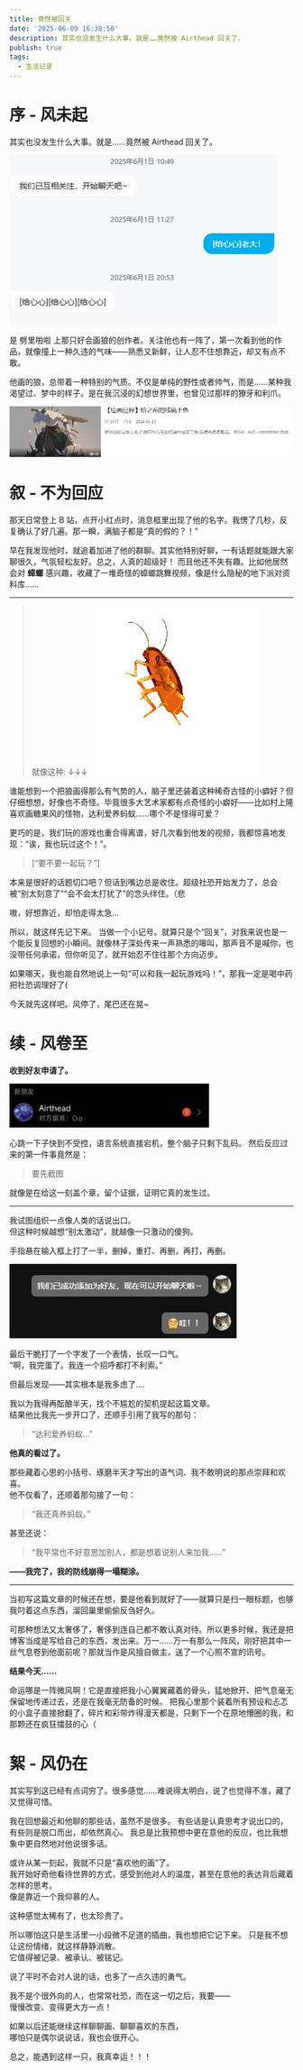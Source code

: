 ```yaml
---
title: 竟然被回关
date: '2025-06-09 16:38:50'
description: 其实也没发生什么大事。就是……竟然被 Airthead 回关了。
publish: true
tags:
  - 生活记录
---
```


# 序 - 风未起

其实也没发生什么大事。就是……竟然被 Airthead 回关了。

![](../public/images/文章资源/竟然被回关/file-20250609163930102.jpg)

是 劈里啪啦 上那只好会画狼的创作者。关注他也有一阵了，第一次看到他的作品，就像撞上一种久违的气味——熟悉又新鲜，让人忍不住想靠近，却又有点不敢。

他画的狼，总带着一种特别的气质。不仅是单纯的野性或者帅气，而是……某种我渴望过、梦中的样子。是在我沉浸的幻想世界里，也曾见过那样的獠牙和利爪。

![](../public/images/文章资源/竟然被回关/file-20250609164044458.jpg)

# 叙 - 不为回应

那天日常登上 B 站，点开小红点时，消息框里出现了他的名字。我愣了几秒，反复确认了好几遍。那一瞬，满脑子都是“真的假的？！”

早在我发现他时，就追着加进了他的群聊。其实他特别好聊，一有话题就能跟大家聊很久，气氛轻松友好。总之，人真的超级好！
而且他还不失有趣。比如他居然会对 **蟑螂** 感兴趣，收藏了一堆奇怪的蟑螂跳舞视频，像是什么隐秘的地下派对资料库……

---

> 就像这种: ↓↓↓
> ![](../public/images/文章资源/竟然被回关/file-20250609182158378.gif)

谁能想到一个把狼画得那么有气势的人，脑子里还装着这种稀奇古怪的小癖好？但仔细想想，好像也不奇怪。毕竟很多大艺术家都有点奇怪的小癖好——比如村上隆喜欢画糖果风的怪物，达利爱养蚂蚁……哪个不是怪得可爱？

更巧的是，我们玩的游戏也重合得离谱，好几次看到他发的视频，我都惊喜地发现：“诶，我也玩过这个！”。

> [“要不要一起玩？”]

本来是很好的话题切口吧？但话到嘴边总是收住。超级社恐开始发力了，总会被“别太刻意了”“会不会太打扰了”的念头绊住。（悲

嗷，好想靠近，却怕走得太急...

所以，就这样先记下来。
当做一个小记号。就算只是个“回关”，对我来说也是一个能反复回想的小瞬间。就像林子深处传来一声熟悉的嗥叫，那声音不是喊你，也没带任何承诺，但你听见了，就开始忍不住往那个方向迈步。

如果哪天，我也能自然地说上一句“可以和我一起玩游戏吗！”，那我一定是喝中药把社恐调理好了(

今天就先这样吧。风停了，尾巴还在晃~

# 续 - 风卷至

**收到好友申请了。**

![](../public/images/文章资源/竟然被回关/file-20250612210457164.jpg)

心跳一下子快到不受控，语言系统直接宕机，整个脑子只剩下乱码。
然后反应过来的第一件事竟然是：

> 要先截图

就像是在给这一刻盖个章，留个证据，证明它真的发生过。

---

我试图组织一点像人类的话说出口。  
但这种时候越想“别太激动”，就越像一只激动的傻狗。

手指悬在输入框上打了一半，删掉，重打、再删，再打，再删。

![](../public/images/文章资源/竟然被回关/file-20250613003011268.jpg)

最后干脆打了一个字发了一个表情，长叹一口气。  
“啊，我完蛋了。我连一个招呼都打不利索。”

但最后发现——其实根本是我多虑了....

我以为我得再酝酿半天，找个不尴尬的契机提起这篇文章。  
结果他比我先一步开口了，还顺手引用了我写的那句：

> “达利爱养蚂蚁…”

**他真的看过了。**

那些藏着心思的小括号、琢磨半天才写出的语气词、我不敢明说的那点崇拜和欢喜。  
他不仅看了，还顺着那句接了一句：

> “我还真养蚂蚁。”

甚至还说：

> “我平常也不好意思加别人，都是想着说别人来加我……”

**——我完了，我的防线崩得一塌糊涂。**

---

当初写这篇文章的时候还在想，要是他看到就好了——就算只是扫一眼标题，也够我叼着这点东西，溜回巢里偷偷反刍好久。

可那种想法又太奢侈了，奢侈到连自己都不敢认真对待。所以更多时候，我还是把博客当成是写给自己的东西，发出来。万一……万一有那么一阵风，刚好把其中一丝气息卷到他面前呢？那就当作是风擅自做主，送了一个心照不宣的讯号。

**结果今天……**

命运哪是一阵微风啊！它是直接把我小心翼翼藏着的骨头，猛地掀开、把气息毫无保留地传递过去，还是在我毫无防备的时候。
把我心里那个装着所有预设和忐忑的小盒子直接掀翻了，碎片和彩带炸得漫天都是，只剩下一个在原地懵圈的我，和那颗还在疯狂擂鼓的心（

# 絮 - 风仍在

其实写到这已经有点词穷了。很多感觉……难说得太明白，说了也觉得不准，藏了又觉得可惜。

我在回想最近和他聊的那些话，虽然不是很多。
有些话是认真思考才说出口的，有些则是脱口而出，却依然真心。
我总是比我预想中更在意他的反应，也比我想象中更自然地对他说很多话。

或许从某一刻起，我就不只是“喜欢他的画”了。  
我开始好奇他看待世界的方式，感受到他对人的温度，甚至在意他的表达背后藏着怎样的思考。  
像是靠近一个我仰慕的人。

这种感觉太稀有了，也太珍贵了。

所以哪怕这只是生活里一小段微不足道的插曲，我也想把它记下来。
只是我不想让这份情绪，就这样静静消散。  
它值得被记录、被承认、被铭记。

说了平时不会对人说的话，也多了一点久违的勇气。

我不是个很外向的人，也常常社恐，而在这一切之后，我要——  
慢慢改变、变得更大方一点！

如果以后还能继续这样聊聊画、聊聊喜欢的东西，  
哪怕只是偶尔说说话，我也会很开心。

总之，能遇到这样一只，我真幸运！！！
